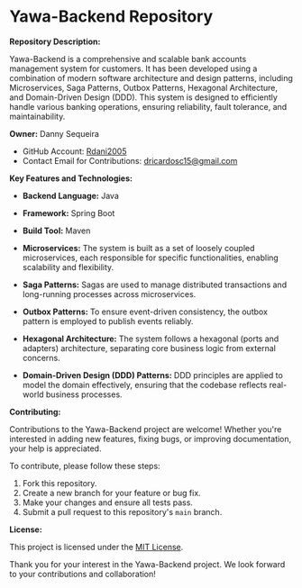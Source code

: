 # Yawa-Backend Repository

**Repository Description:**

Yawa-Backend is a comprehensive and scalable bank accounts management system for customers. It has been developed using a combination of modern software architecture and design patterns, including Microservices, Saga Patterns, Outbox Patterns, Hexagonal Architecture, and Domain-Driven Design (DDD). This system is designed to efficiently handle various banking operations, ensuring reliability, fault tolerance, and maintainability.

**Owner:** Danny Sequeira

- GitHub Account: [Rdani2005](https://github.com/Rdani2005)
- Contact Email for Contributions: dricardosc15@gmail.com

**Key Features and Technologies:**

- **Backend Language:** Java

- **Framework:** Spring Boot

- **Build Tool:** Maven

- **Microservices:** The system is built as a set of loosely coupled microservices, each responsible for specific functionalities, enabling scalability and flexibility.

- **Saga Patterns:** Sagas are used to manage distributed transactions and long-running processes across microservices.

- **Outbox Patterns:** To ensure event-driven consistency, the outbox pattern is employed to publish events reliably.

- **Hexagonal Architecture:** The system follows a hexagonal (ports and adapters) architecture, separating core business logic from external concerns.

- **Domain-Driven Design (DDD) Patterns:** DDD principles are applied to model the domain effectively, ensuring that the codebase reflects real-world business processes.

**Contributing:**

Contributions to the Yawa-Backend project are welcome! Whether you're interested in adding new features, fixing bugs, or improving documentation, your help is appreciated.

To contribute, please follow these steps:

1. Fork this repository.
2. Create a new branch for your feature or bug fix.
3. Make your changes and ensure all tests pass.
4. Submit a pull request to this repository's `main` branch.

**License:**

This project is licensed under the [MIT License](LICENSE).

Thank you for your interest in the Yawa-Backend project. We look forward to your contributions and collaboration!